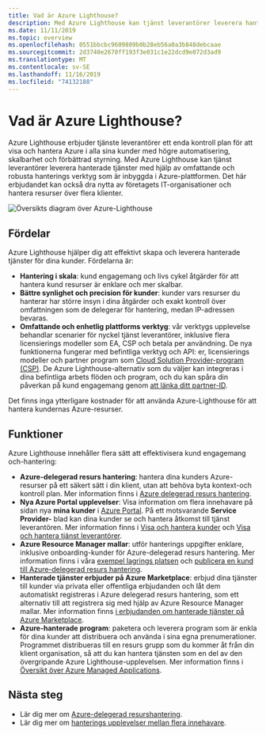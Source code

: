 ```yaml
---
title: Vad är Azure Lighthouse?
description: Med Azure Lighthouse kan tjänst leverantörer leverera hanterade tjänster för sina kunder med högre automatisering och effektivitet i stor skala.
ms.date: 11/11/2019
ms.topic: overview
ms.openlocfilehash: 0551bbcbc9609809b0b28eb56a0a3b848debcaae
ms.sourcegitcommit: 2d3740e2670ff193f3e031c1e22dcd9e072d3ad9
ms.translationtype: MT
ms.contentlocale: sv-SE
ms.lasthandoff: 11/16/2019
ms.locfileid: "74132188"
---
```

# <a name="what-is-azure-lighthouse"></a>Vad är Azure Lighthouse?

Azure Lighthouse erbjuder tjänste leverantörer ett enda kontroll plan för att visa och hantera Azure i alla sina kunder med högre automatisering, skalbarhet och förbättrad styrning. Med Azure Lighthouse kan tjänst leverantörer leverera hanterade tjänster med hjälp av omfattande och robusta hanterings verktyg som är inbyggda i Azure-plattformen. Det här erbjudandet kan också dra nytta av företagets IT-organisationer och hantera resurser över flera klienter.

![Översikts diagram över Azure-Lighthouse](media/azure-lighthouse-overview.jpg)

## <a name="benefits"></a>Fördelar

Azure Lighthouse hjälper dig att effektivt skapa och leverera hanterade tjänster för dina kunder. Fördelarna är:

- **Hantering i skala**: kund engagemang och livs cykel åtgärder för att hantera kund resurser är enklare och mer skalbar.
- **Bättre synlighet och precision för kunder**: kunder vars resurser du hanterar har större insyn i dina åtgärder och exakt kontroll över omfattningen som de delegerar för hantering, medan IP-adressen bevaras.
- **Omfattande och enhetlig plattforms verktyg**: vår verktygs upplevelse behandlar scenarier för nyckel tjänst leverantörer, inklusive flera licensierings modeller som EA, CSP och betala per användning. De nya funktionerna fungerar med befintliga verktyg och API: er, licensierings modeller och partner program som [Cloud Solution Provider-program (CSP)](https://docs.microsoft.com/partner-center/csp-overview). De Azure Lighthouse-alternativ som du väljer kan integreras i dina befintliga arbets flöden och program, och du kan spåra din påverkan på kund engagemang genom [att länka ditt partner-ID](https://docs.microsoft.com/azure/billing/billing-partner-admin-link-started).

Det finns inga ytterligare kostnader för att använda Azure-Lighthouse för att hantera kundernas Azure-resurser.

## <a name="capabilities"></a>Funktioner

Azure Lighthouse innehåller flera sätt att effektivisera kund engagemang och-hantering:

- **Azure-delegerad resurs hantering**: hantera dina kunders Azure-resurser på ett säkert sätt i din klient, utan att behöva byta kontext-och kontroll plan. Mer information finns i [Azure delegerad resurs hantering](./concepts/azure-delegated-resource-management.md).
- **Nya Azure Portal upplevelser**: Visa information om flera innehavare på sidan nya **mina kunder** i [Azure Portal](https://portal.azure.com). På ett motsvarande **Service Provider-** blad kan dina kunder se och hantera åtkomst till tjänst leverantören. Mer information finns i [Visa och hantera kunder](./how-to/view-manage-customers.md) och [Visa och hantera tjänst leverantörer](./how-to/view-manage-service-providers.md).
- **Azure Resource Manager mallar**: utför hanterings uppgifter enklare, inklusive onboarding-kunder för Azure-delegerad resurs hantering. Mer information finns i våra [exempel lagrings platsen](https://github.com/Azure/Azure-Lighthouse-samples/tree/master/Azure-Delegated-Resource-Management/templates) och [publicera en kund till Azure-delegerad resurs hantering](how-to/onboard-customer.md).
- **Hanterade tjänster erbjuder på Azure Marketplace**: erbjud dina tjänster till kunder via privata eller offentliga erbjudanden och låt dem automatiskt registreras i Azure delegerad resurs hantering, som ett alternativ till att registrera sig med hjälp av Azure Resource Manager mallar. Mer information finns [i erbjudanden om hanterade tjänster på Azure Marketplace](./concepts/managed-services-offers.md).
- **Azure-hanterade program**: paketera och leverera program som är enkla för dina kunder att distribuera och använda i sina egna prenumerationer. Programmet distribueras till en resurs grupp som du kommer åt från din klient organisation, så att du kan hantera tjänsten som en del av den övergripande Azure Lighthouse-upplevelsen. Mer information finns i [Översikt över Azure Managed Applications](https://docs.microsoft.com/azure/managed-applications/overview).

## <a name="next-steps"></a>Nästa steg

- Lär dig mer om [Azure-delegerad resurshantering](concepts/azure-delegated-resource-management.md).
- Lär dig mer om [hanterings upplevelser mellan flera innehavare](concepts/cross-tenant-management-experience.md).
